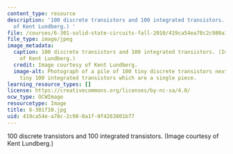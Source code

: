 ```yaml
---
content_type: resource
description: '100 discrete transistors and 100 integrated transistors. (Image courtesy
  of Kent Lundberg.) '
file: /courses/6-301-solid-state-circuits-fall-2010/419ca54ea78c2c980a1f0f4263801b77_6-301f10.jpg
file_type: image/jpeg
image_metadata:
  caption: 100 discrete transistors and 100 integrated transistors. (Image courtesy
    of Kent Lundberg.)
  credit: Image courtesy of Kent Lundberg.
  image-alt: Photograph of a pile of 100 tiny discrete transistors next to an equally
    tiny 100 integrated transistors which are a single piece.
learning_resource_types: []
license: https://creativecommons.org/licenses/by-nc-sa/4.0/
ocw_type: OCWImage
resourcetype: Image
title: 6-301f10.jpg
uid: 419ca54e-a78c-2c98-0a1f-0f4263801b77
---
```

100 discrete transistors and 100 integrated transistors. (Image courtesy of Kent Lundberg.) 
